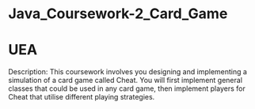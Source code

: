 # Java_Coursework-2_Card_Game
# UEA

Description:
  This coursework involves you designing and implementing a simulation of a card game
  called Cheat. You will first implement general classes that could be used in any card
  game, then implement players for Cheat that utilise different playing strategies. 
